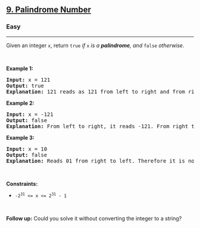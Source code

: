 <h2><a href="https://leetcode.com/problems/palindrome-number/">9. Palindrome Number</a></h2><h3>Easy</h3><hr><div xt-marked="ok"><p xt-marked="ok">Given an integer <code>x</code>, return <code>true</code><em xt-marked="ok"> if </em><code>x</code><em xt-marked="ok"> is a </em><span data-keyword="palindrome-integer"><em><strong xt-marked="ok">palindrome</strong></em></span><em xt-marked="ok">, and </em><code>false</code><em xt-marked="ok"> otherwise</em>.</p>

<p>&nbsp;</p>
<p><strong class="example" xt-marked="ok">Example 1:</strong></p>

<pre><strong>Input:</strong> x = 121
<strong>Output:</strong> true
<strong>Explanation:</strong> 121 reads as 121 from left to right and from right to left.
</pre>

<p><strong class="example" xt-marked="ok">Example 2:</strong></p>

<pre><strong>Input:</strong> x = -121
<strong>Output:</strong> false
<strong>Explanation:</strong> From left to right, it reads -121. From right to left, it becomes 121-. Therefore it is not a palindrome.
</pre>

<p><strong class="example" xt-marked="ok">Example 3:</strong></p>

<pre><strong>Input:</strong> x = 10
<strong>Output:</strong> false
<strong>Explanation:</strong> Reads 01 from right to left. Therefore it is not a palindrome.
</pre>

<p>&nbsp;</p>
<p><strong xt-marked="ok">Constraints:</strong></p>

<ul>
	<li><code>-2<sup>31</sup>&nbsp;&lt;= x &lt;= 2<sup>31</sup>&nbsp;- 1</code></li>
</ul>

<p>&nbsp;</p>
<strong xt-marked="ok">Follow up:</strong> Could you solve it without converting the integer to a string?</div>